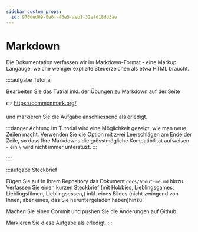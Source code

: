 ```yaml
---
sidebar_custom_props:
  id: 970ded09-0e6f-46e5-aeb1-32efd18dd3ae
---
```


# Markdown

Die Dokumentation verfassen wir im Markdown-Format - eine Markup Langauge, welche weniger explizite Steuerzeichen als etwa HTML braucht.

::::aufgabe Tutorial
<Answer type="state" webKey="c80c4159-2341-48bf-8851-f047c58b9057" />

Bearbeiten Sie das Tutrial inkl. der Übungen zu Markdown auf der Seite

👉 https://commonmark.org/

und markieren Sie die Aufgabe anschliessend als erledigt.

:::danger Achtung
Im Tutorial wird eine Möglichkeit gezeigt, wie man neue Zeilen macht. Verwenden Sie die Option mit zwei Leerschlägen am Ende der Zeile, so dass Ihre Markdowns die grösstmögliche Kompatibilität aufweisen - ein `\` wird nicht immer unterstüzt.
:::

::::

:::aufgabe Steckbrief
<Answer type="state" webKey="e28d00a3-c94a-4888-bade-b32c0a234b05" />

Fügen Sie auf in Ihrem Repository das Dokument `docs/about-me.md` hinzu. Verfassen Sie einen kurzen Steckbrief (mit Hobbies, Lieblingsgames, Lieblingsfilmen, Lieblingsessen,) inkl. eines Bildes (nicht zwingend von Ihnen, aber eines, das Sie heruntergeladen haben)hinzu.

Machen Sie einen Commit und pushen Sie die Änderungen auf Github.

Markieren Sie diese Aufgabe als erledigt.
:::
